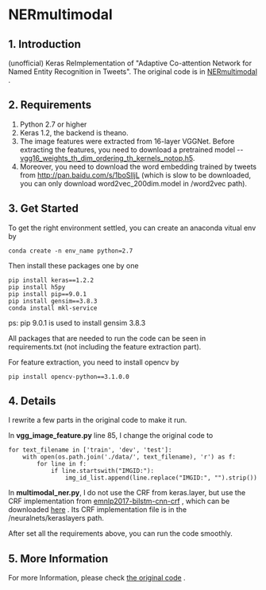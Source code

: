 # NERmultimodal

## 1. Introduction

(unofficial) Keras ReImplementation of "Adaptive Co-attention Network for Named Entity Recognition in Tweets".  The original code is in [NERmultimodal](https://github.com/jlfu/NERmultimodal) .

## 2. Requirements

1. Python 2.7 or higher
2. Keras 1.2, the backend is theano.
3. The image features were extracted from 16-layer VGGNet. Before extracting the features, you need to download a pretrained model -- [vgg16_weights_th_dim_ordering_th_kernels_notop.h5](https://github.com/fchollet/deep-learning-models/releases).
4. Moreover, you need to download the word embedding trained by tweets from http://pan.baidu.com/s/1boSlljL (which is slow to be downloaded, you can only download word2vec_200dim.model in /word2vec path).

## 3. Get Started

To get the right environment settled, you can create an anaconda vitual env by

```
conda create -n env_name python=2.7
```

Then install these packages one by one

```
pip install keras==1.2.2
pip install h5py
pip install pip==9.0.1
pip install gensim==3.8.3
conda install mkl-service
```

ps: pip 9.0.1 is used to install gensim 3.8.3

All packages that are needed to run the code can be seen in requirements.txt (not including the feature extraction part).

For feature extraction, you need to install opencv by

```
pip install opencv-python==3.1.0.0
```

## 4. Details

I rewrite a few parts in the original code to make it run. 

In **vgg_image_feature.py** line 85, I change the original code to

```
for text_filename in ['train', 'dev', 'test']:
    with open(os.path.join('./data/', text_filename), 'r') as f:
        for line in f:
            if line.startswith("IMGID:"):
                img_id_list.append(line.replace("IMGID:", "").strip())
```

In **multimodal_ner.py**, I do not use the CRF from keras.layer, but use the CRF implementation from [emnlp2017-bilstm-cnn-crf](https://github.com/UKPLab/emnlp2017-bilstm-cnn-crf) , which can be downloaded [here](https://github.com/UKPLab/emnlp2017-bilstm-cnn-crf/releases/tag/1.2.2) . Its CRF implementation file is in the /neuralnets/keraslayers path.

After set all the requirements above, you can run the code smoothly.

## 5. More Information 

For more Information, please check [the original code](https://github.com/jlfu/NERmultimodal) . 